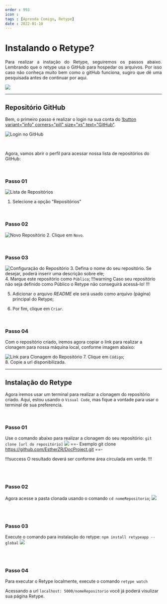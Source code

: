 ```yaml
---
order : 993
icon : 
tags : [Aprenda Comigo, Retype]
date : 2022-01-10
---
```


# Instalando o Retype?
<p style="text-align: justify;"> Para realizar a instação do Retype, seguiremos os passos abaixo.
Lembrando que o retype usa o GitHub para hospedar os arquivos. Por isso caso não conheça muito bem como o gitHub funciona, sugiro que dê uma pesquisada antes de continuar por aqui.</p>

![](../img/barra.png)

---

## Repositório GitHub
Bem, o primeiro passo é realizar o login na sua conta do [!button variant="info" corners="pill"  size="xs" text="GitHub"](https://github.com/login).

![Login no GitHub](../img/001.png "Realize seu login")

<br>

Agora, vamos abrir o perfil para acessar nossa lista de repositórios do GitHub:

<br>

### **Passo 01**

![Lista de Repositórios](../img/01.png)
1. Selecione a opção "Repositórios"

<br>

### **Passo 02**

![Novo Repositório](../img/02.png)
2. Clique em `Novo`.

<br>

### **Passo 03**
![Configuração do Repositório](../img/03.png)
3. Defina o nome do seu repositório. Se desejar, poderá inserir uma descrição sobre ele; <br>
4. Marque este repositório como `Público`;
!!!warning
Caso seu repositório não seja definido como Público o Retype não conseguirá acessá-lo!
!!!

5. Adicionar o arquivo _README_ ele será usado como arquivo (página) principal do Retype;

6. Por fim, clique em `Criar`.

<br>

### **Passo 04**
Com o repositório criado, iremos agora copiar o link para realizar a clonagem para nossa máquina local, conforme imagem abaixo:

![Link para Clonagem do Repositório](../img/04.png)
7. Clique em `Código`; <br>
8. Copie a url disponibilizada.




---

## Instalação do Retype
Agora iremos usar um terminal para realizar a clonagem do repositório criado.
Aqui, estou usando o `Visual Code`, mas fique a vontade para usar o terminal de sua preferencia.

<br>

### **Passo 01**
Use o comando abaixo para realizar a clonagem do seu repositório:
`git clone [url do repositório]`
![](../img/05.png)
==- Exemplo
git clone https://github.com/EstherZR/DocProject.git
==-

!!!success
O resultado deverá ser conforme área circulada em verde.
!!!

<br>
<br>


### **Passo 02**
Agora acesse a pasta clonada usando o comando `cd nomeRepositorio`;
![](../img/06.png)


<br>
<br>



### **Passo 03**
Execute o comando para instalação do retype: `npm install retypeapp --global`
![](../img/07.png)

<br>
<br>


### **Passo 04**
Para executar o Retype localmente, execute o comando `retype watch`

Acessando a url `localhost: 5000/nomeRepositorio` você já poderá visulizar sua página Retype.
 

<br>
<br>


